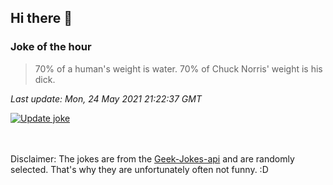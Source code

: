 ## Hi there 👋

### Joke of the hour
<!-- joke -->
>70% of a human's weight is water. 70% of Chuck Norris' weight is his dick.
<!-- /joke -->

*Last update: Mon, 24 May 2021 21:22:37 GMT*

[![Update joke](https://github.com/nclskfm/nclskfm/actions/workflows/joke.yml/badge.svg)](https://github.com/nclskfm/nclskfm/actions/workflows/joke.yml)

<br><br>
Disclaimer: The jokes are from the [Geek-Jokes-api](https://github.com/sameerkumar18/geek-joke-api) and are randomly selected. That's why they are unfortunately often not funny. :D
